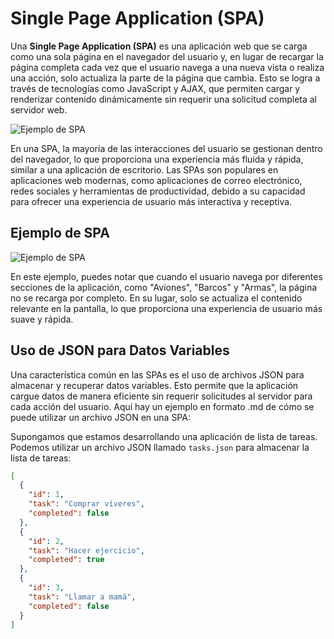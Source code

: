 # Single Page Application (SPA)

Una **Single Page Application (SPA)** es una aplicación web que se carga como una sola página en el navegador del usuario y, en lugar de recargar la página completa cada vez que el usuario navega a una nueva vista o realiza una acción, solo actualiza la parte de la página que cambia. Esto se logra a través de tecnologías como JavaScript y AJAX, que permiten cargar y renderizar contenido dinámicamente sin requerir una solicitud completa al servidor web.

![Ejemplo de SPA](https://github.com/HectorDanielAyarachiFuentes/SPA-Single-Page-Application-/blob/main/Fotos%20Readme/Opera%20Instant%C3%A1nea_2023-10-04_100443_hectordanielayarachifuentes.github.io.png?raw=true)

En una SPA, la mayoría de las interacciones del usuario se gestionan dentro del navegador, lo que proporciona una experiencia más fluida y rápida, similar a una aplicación de escritorio. Las SPAs son populares en aplicaciones web modernas, como aplicaciones de correo electrónico, redes sociales y herramientas de productividad, debido a su capacidad para ofrecer una experiencia de usuario más interactiva y receptiva.

## Ejemplo de SPA

![Ejemplo de SPA](https://github.com/HectorDanielAyarachiFuentes/SPA-Single-Page-Application-/blob/main/Fotos%20Readme/mobile.gif?raw=true)

En este ejemplo, puedes notar que cuando el usuario navega por diferentes secciones de la aplicación, como "Aviones", "Barcos" y "Armas", la página no se recarga por completo. En su lugar, solo se actualiza el contenido relevante en la pantalla, lo que proporciona una experiencia de usuario más suave y rápida.

## Uso de JSON para Datos Variables

Una característica común en las SPAs es el uso de archivos JSON para almacenar y recuperar datos variables. Esto permite que la aplicación cargue datos de manera eficiente sin requerir solicitudes al servidor para cada acción del usuario. Aquí hay un ejemplo en formato .md de cómo se puede utilizar un archivo JSON en una SPA:

Supongamos que estamos desarrollando una aplicación de lista de tareas. Podemos utilizar un archivo JSON llamado `tasks.json` para almacenar la lista de tareas:

```json
[
  {
    "id": 1,
    "task": "Comprar víveres",
    "completed": false
  },
  {
    "id": 2,
    "task": "Hacer ejercicio",
    "completed": true
  },
  {
    "id": 3,
    "task": "Llamar a mamá",
    "completed": false
  }
]
